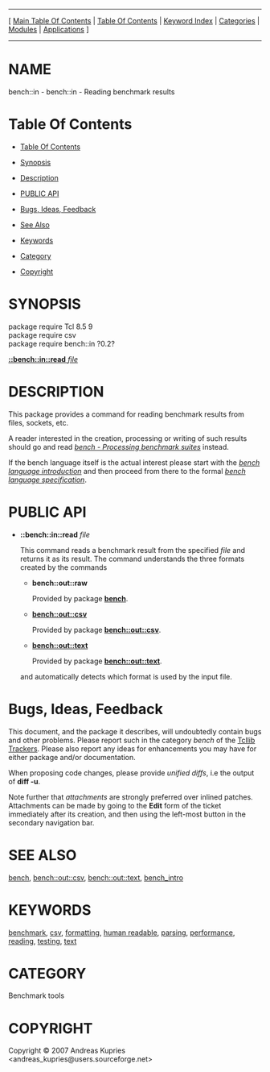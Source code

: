 
[//000000001]: # (bench::in \- Benchmarking/Performance tools)
[//000000002]: # (Generated from file 'bench\_read\.man' by tcllib/doctools with format 'markdown')
[//000000003]: # (Copyright &copy; 2007 Andreas Kupries <andreas\_kupries@users\.sourceforge\.net>)
[//000000004]: # (bench::in\(n\) 0\.2 tcllib "Benchmarking/Performance tools")

<hr> [ <a href="../../../../toc.md">Main Table Of Contents</a> &#124; <a
href="../../../toc.md">Table Of Contents</a> &#124; <a
href="../../../../index.md">Keyword Index</a> &#124; <a
href="../../../../toc0.md">Categories</a> &#124; <a
href="../../../../toc1.md">Modules</a> &#124; <a
href="../../../../toc2.md">Applications</a> ] <hr>

# NAME

bench::in \- bench::in \- Reading benchmark results

# <a name='toc'></a>Table Of Contents

  - [Table Of Contents](#toc)

  - [Synopsis](#synopsis)

  - [Description](#section1)

  - [PUBLIC API](#section2)

  - [Bugs, Ideas, Feedback](#section3)

  - [See Also](#seealso)

  - [Keywords](#keywords)

  - [Category](#category)

  - [Copyright](#copyright)

# <a name='synopsis'></a>SYNOPSIS

package require Tcl 8\.5 9  
package require csv  
package require bench::in ?0\.2?  

[__::bench::in::read__ *file*](#1)  

# <a name='description'></a>DESCRIPTION

This package provides a command for reading benchmark results from files,
sockets, etc\.

A reader interested in the creation, processing or writing of such results
should go and read *[bench \- Processing benchmark suites](bench\.md)*
instead\.

If the bench language itself is the actual interest please start with the
*[bench language introduction](bench\_lang\_intro\.md)* and then proceed from
there to the formal *[bench language specification](bench\_lang\_spec\.md)*\.

# <a name='section2'></a>PUBLIC API

  - <a name='1'></a>__::bench::in::read__ *file*

    This command reads a benchmark result from the specified *file* and
    returns it as its result\. The command understands the three formats created
    by the commands

      * __bench::out::raw__

        Provided by package __[bench](bench\.md)__\.

      * __[bench::out::csv](bench\_wcsv\.md)__

        Provided by package __[bench::out::csv](bench\_wcsv\.md)__\.

      * __[bench::out::text](bench\_wtext\.md)__

        Provided by package __[bench::out::text](bench\_wtext\.md)__\.

    and automatically detects which format is used by the input file\.

# <a name='section3'></a>Bugs, Ideas, Feedback

This document, and the package it describes, will undoubtedly contain bugs and
other problems\. Please report such in the category *bench* of the [Tcllib
Trackers](http://core\.tcl\.tk/tcllib/reportlist)\. Please also report any ideas
for enhancements you may have for either package and/or documentation\.

When proposing code changes, please provide *unified diffs*, i\.e the output of
__diff \-u__\.

Note further that *attachments* are strongly preferred over inlined patches\.
Attachments can be made by going to the __Edit__ form of the ticket
immediately after its creation, and then using the left\-most button in the
secondary navigation bar\.

# <a name='seealso'></a>SEE ALSO

[bench](bench\.md), [bench::out::csv](bench\_wcsv\.md),
[bench::out::text](bench\_wtext\.md), [bench\_intro](bench\_intro\.md)

# <a name='keywords'></a>KEYWORDS

[benchmark](\.\./\.\./\.\./\.\./index\.md\#benchmark),
[csv](\.\./\.\./\.\./\.\./index\.md\#csv),
[formatting](\.\./\.\./\.\./\.\./index\.md\#formatting), [human
readable](\.\./\.\./\.\./\.\./index\.md\#human\_readable),
[parsing](\.\./\.\./\.\./\.\./index\.md\#parsing),
[performance](\.\./\.\./\.\./\.\./index\.md\#performance),
[reading](\.\./\.\./\.\./\.\./index\.md\#reading),
[testing](\.\./\.\./\.\./\.\./index\.md\#testing),
[text](\.\./\.\./\.\./\.\./index\.md\#text)

# <a name='category'></a>CATEGORY

Benchmark tools

# <a name='copyright'></a>COPYRIGHT

Copyright &copy; 2007 Andreas Kupries <andreas\_kupries@users\.sourceforge\.net>
